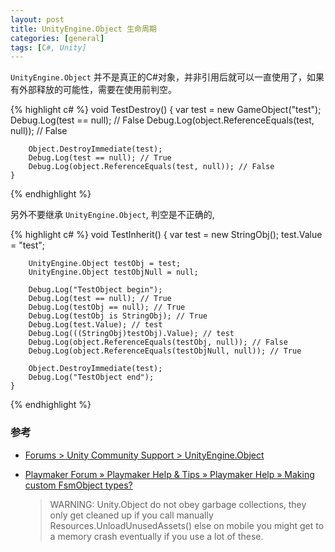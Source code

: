 ```yaml
---
layout: post
title: UnityEngine.Object 生命周期
categories: [general]
tags: [C#, Unity]
---
```


`UnityEngine.Object` 并不是真正的C#对象，并非引用后就可以一直使用了，如果有外部释放的可能性，需要在使用前判空。

{% highlight c# %}
	void TestDestroy()
	{
		var test = new GameObject("test");
		Debug.Log(test == null); // False
		Debug.Log(object.ReferenceEquals(test, null)); // False

		Object.DestroyImmediate(test);
		Debug.Log(test == null); // True
		Debug.Log(object.ReferenceEquals(test, null)); // False
	}
{% endhighlight %}

另外不要继承 `UnityEngine.Object`, 判空是不正确的,

{% highlight c# %}
	void TestInherit()
	{
		var test = new StringObj();
		test.Value = "test";
		
		UnityEngine.Object testObj = test;
		UnityEngine.Object testObjNull = null;
		
		Debug.Log("TestObject begin");
		Debug.Log(test == null); // True
		Debug.Log(testObj == null); // True
		Debug.Log(testObj is StringObj); // True
		Debug.Log(test.Value); // test
		Debug.Log(((StringObj)testObj).Value); // test
		Debug.Log(object.ReferenceEquals(testObj, null)); // False
		Debug.Log(object.ReferenceEquals(testObjNull, null)); // True

		Object.DestroyImmediate(test);
		Debug.Log("TestObject end");
	}
{% endhighlight %}

### 参考 ###

* [Forums > Unity Community Support > UnityEngine.Object](http://forum.unity3d.com/threads/unityengine-object.71205/)
* [Playmaker Forum » Playmaker Help & Tips » Playmaker Help » Making custom FsmObject types?](http://hutonggames.com/playmakerforum/index.php?topic=3518.msg16185#msg16185)

	> WARNING: Unity.Object do not obey garbage collections, they only get cleaned up if you call manually Resources.UnloadUnusedAssets() else on mobile you might get to a memory crash eventually if you use a lot of these.
